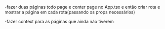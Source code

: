 -fazer duas páginas todo page e conter page no App.tsx e então criar rota e mostrar a página em cada rota(passando os props necessários)

-fazer context para as páginas que ainda não tiverem
